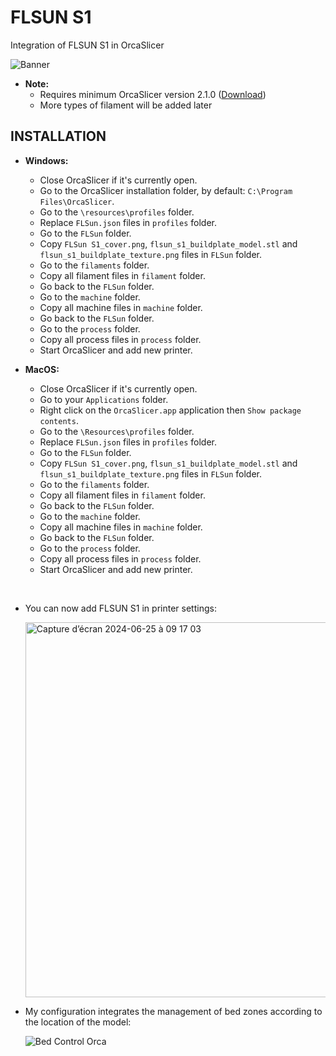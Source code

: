 # FLSUN S1
Integration of FLSUN S1 in OrcaSlicer

![Banner](https://github.com/user-attachments/assets/a2ebd6cd-e430-4d7b-a240-a8cac461b0c7)

- **Note:** 
  - Requires minimum OrcaSlicer version 2.1.0 (<a href="https://github.com/SoftFever/OrcaSlicer/releases">Download</a>)
  - More types of filament will be added later
 
## INSTALLATION

- **Windows:**
  - Close OrcaSlicer if it's currently open.
  - Go to the OrcaSlicer installation folder, by default: `C:\Program Files\OrcaSlicer`.
  - Go to the `\resources\profiles` folder.
  - Replace `FLSun.json` files in `profiles` folder.
  - Go to the `FLSun` folder.
  - Copy `FLSun S1_cover.png`, `flsun_s1_buildplate_model.stl` and `flsun_s1_buildplate_texture.png` files in `FLSun` folder.
  - Go to the `filaments` folder.
  - Copy all filament files in `filament` folder.
  - Go back to the `FLSun` folder.
  - Go to the `machine` folder.
  - Copy all machine files in `machine` folder.
  - Go back to the `FLSun` folder.
  - Go to the `process` folder.
  - Copy all process files in `process` folder.
  - Start OrcaSlicer and add new printer.

- **MacOS:**
  - Close OrcaSlicer if it's currently open.
  - Go to your `Applications` folder.
  - Right click on the `OrcaSlicer.app` application then `Show package contents`.
  - Go to the `\Resources\profiles` folder.
  - Replace `FLSun.json` files in `profiles` folder.
  - Go to the `FLSun` folder.
  - Copy `FLSun S1_cover.png`, `flsun_s1_buildplate_model.stl` and `flsun_s1_buildplate_texture.png` files in `FLSun` folder.
  - Go to the `filaments` folder.
  - Copy all filament files in `filament` folder.
  - Go back to the `FLSun` folder.
  - Go to the `machine` folder.
  - Copy all machine files in `machine` folder.
  - Go back to the `FLSun` folder.
  - Go to the `process` folder.
  - Copy all process files in `process` folder.
  - Start OrcaSlicer and add new printer.

<br />

- You can now add FLSUN S1 in printer settings:

  <img width="600" alt="Capture d’écran 2024-06-25 à 09 17 03" src="https://github.com/Guilouz/Flsun-S1/assets/12702322/00d197f4-0866-4240-abbf-c340c9b9bbcd">

- My configuration integrates the management of bed zones according to the location of the model:

  ![Bed Control Orca](https://github.com/Guilouz/Flsun-S1/assets/12702322/148171fa-879f-477f-b866-27d09f2a547d)

